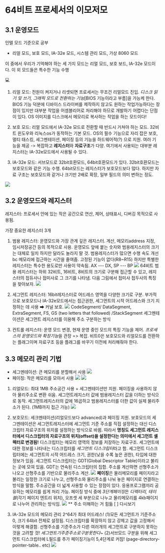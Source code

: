 # 64비트 프로세서의 이모저모
## 3.1 운영모드
인텔 모드 기준으로 공부
- 리얼 모드, 보호 모드, IA-32e 모드, 시스템 관리 모드, 가상 8060 모드

이 중에서 우리가 기억해야 하는 세 가지 모드는 리얼 모드, 보호 보드, IA-32e 모드이다.
이 외 모드들은 특수한 기능 수행

💻
1. 리얼 모드: 전원이 켜지거나 리셋되면 프로세서는 무조건 리얼모드 진입. *디스크 읽기 및 쓰기, 그래픽 모드로 전환하는 기능*[BIOS 기능이라고 부름]을 가능케 한다.
BIOS 기능 덕분에 디바이스 드라이버를 제작하지 않고도 원하는 작업가능하다는 장점이 있지만 대부분 작업을 어셈블리어로 처리해야 하므로 개발하기 어렵다는 단점이 있다. 
OS 이미지를 디스크에서 메모리로 복사하는 작업을 하는 모드이다!

2. 보호 모드: 리얼 모드에서 IA-32e 모드로 전환할 때 반드시 거쳐야 하는 모드. 32비트 윈도우와 리눅스os가 동작하는 기본 모드.
OS의 필수 기능으로 자리 잡은 보호, 멀티 태스킹, 세그멘테이션, 페이징 등의 기능을 하드웨어적(?) 으로 지원.
여러 기능을 제공 -> 복잡하고 **레지스터**와 **자료구조**가 다양.
여기에서 사용되는 대부분 레지스터는 IA-32e모드에서 사용될 수 있다.

3. IA-32e 모드: 서브모드로 32bit호환모드, 64bit호환모드가 있다. 32bit호환모드는 보호모드와 같은 기능 수행.
64bit모드는 레지스터가 보호모드보다 많다. 하지만 자료 구조는 보호모드와 같거나 크기만 2배로 확장, 일부 필드의 의미 변하는 정도.

![](.chapter3_images/636c206d.png)

## 3.2 운영모드와 레지스터
레지스터: 프로세서 안에 있는 작은 공간으로 연산, 제어, 상태표시, 디버깅 목적으로 사용됨.

가장 중요한 레지스터 3개
1. 범용 레지스터: 운영모드와 가장 관계 깊은 레지스터. 계산, 메모리address 지정, 임시저장공간 등의 목적으로 사용.
운영모드 앞에 붙는 숫자와 범용레지스터의 크기는 대체로 일치 하지만 달라도 놀라지 말 것.
범용레지스터가 많으면 수행 속도 개선 bc 메모리에 접근하는 시간을 줄여줌.
고정된 기능이 없다(R8~R15) 하지만 특별한 레지스터는 특수한 용도로만 사용이 약속됨.
AX --- DX, SP --- BP
![](.chapter3_images/7fb6887a.png)
64비트 범용 레지스터는 하위 32비트, 16비트, 8비트의 크기로 구분해 접근할 수 있고, 레지스터의 접듀사나 접미사로 그 크기를 나타냄. 다음 그림에서 접미사 접두사의 특징을 찾아보자.
![](.chapter3_images/8e0f3444.png)

2. 세그먼트 레지스터: 16bit레지스터로 어드레스 영역을 다양한 크기로 구분. 부가적으로 보호모드나 IA-32e모드에서는 접근권한, 세그먼트의 시작 어드레스와 크기 지정하는 데 사용 ➡ 커널 보호.
![](.chapter3_images/b531faaa.png)
CodeSegment/ DataSegment, ExtraSegment, FS, GS (two letters that followed)  /StackSegment
세그멘테이션은 세그먼트 레지스터를 이용해 주소 구분하는 방식

3. 컨트롤 레지스터: 운영 모드 변경, 현재 운영 중인 모드의 특징 기능을 제어. *프로세스의 운영모드와 확장기능*을 관장 => 복잡. 
비트0은 보호모드와 리얼모드를 전환하는 플래그이며 자료구조 등을 플래그를 바꾸기 이전에 처리해줘야 한다.

## 3.3 메모리 관리 기법
- 세그멘테이션: 큰 메모리를 분할해서 사용
![](.chapter3_images/a7984003.png)
- 페이징: 작은 메모리를 모아서 사용
![](.chapter3_images/eea5191b.png)
![](.chapter3_images/e15e1c5d.png)
1. 리얼모드: 최대 1MB 주소공간 사용 + 세그멘테이션만 지원. 페이징을 사용하지 않아 물리주소로 변환 쉬움. 세그먼트레지스터 값에 범용레지스터 값을 더하는 방식으로 동작.
세그먼트레지스터의 값에 16곱하고 범용레지스터를 더한 값이 실제 물리주소가 된다. (1MB까지 접근 가능)
![](.chapter3_images/b590ab8d.png)
2. 보호모드: 세크멘테이션(리얼모드보다 advanced)과 페이징 지원. 보호모드의 세그멘테이션은 세그먼트레지스터에 세그먼트 기준 주소를 직접 설정하는 대신 디스크립터 자료구조의 위치를 설정하는 방식으로 바뀜.
따라서 **명칭도 세그먼트 레지스터에서 디스크립터의 자료구조의 위치(offset)을 설정한다는 의미에서 세그먼트 셀렉터로 변경됨!** 
디스크립터는 메모리 영역의 정보를 저장하는 자료구조. 세그먼트에 대한 정보를 나타내는 디스크립터를 *세그먼트 디스크립터*라고 함.
세그먼트 디스크립터에는 세그먼트의 시작 어드레스 크기, 권한(낮을 수록 높은 권한), 타입에 대한 정보가 있음.
세그먼트 디스크립터는 GDT(Global Descriptor Table)이라고 불리는 곳에 모여 있음. GDT는 연속된 디스크립터의 집합.
주소를 계산하면 선형주소가 나오고 선형주소를 기반으로 물리주소 계산.
![](.chapter3_images/0c06e869.png)
**페이징**은 물리메모리를 페이지라고 불리는 일정한 크기로 나누고, 선형주소와 물리주소를 나눠 놓은 페이지로 연결하는 방식을 말함. 주소공간을 더 넓게 사용할 수 있는 장점이 있다.
응용프로그램끼리 공유하는 메모리를 쉽게 처리 가능. 페이징 방식 중에 *3단계페이징*은 *디렉터리, 테이블*(각기 페이지 엔트리 위치), 오프셋 세 부분으로 나누고 물리메모리를 4kb패이지로 나누어 관리하는 방식임. 
![](.chapter3_images/832c232d.png)
 ** 주소 이해하는 거 힘듦 [ ] 다시보기
 
 3. IA-32e 모드의 메모리 관리
 2^64가 최대 어드레스! (1)모든 세그먼트가 기준주소 0, 크기 64bit 전체로 설정됨. 디스크립터를 확장하지 않고 강제고 값을 고정해서 이렇게 해결함.
 선형주소를 기준주소가 다른 여러개의 세그먼트로 구분하지 못하는 것을 고려할 것! *세그먼트기주준주소로구분못한다~*
 (2)서브모드 구분을 위해 세그먼트 디스크립터에 L필드를 추가
 페이징기능이 5,4단계로 커짐! (page-directory-pointer-table.. etc)
 ![](.chapter3_images/03d4c8b1.png)
 
 
 